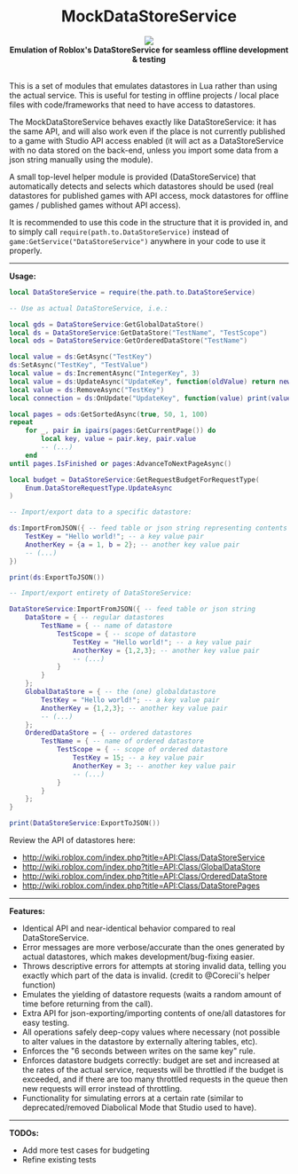 <h1 align="center">MockDataStoreService</h1>
<div align="center">
    <a href="https://travis-ci.com/buildthomas/MockDataStoreService">
        <img src="https://travis-ci.com/buildthomas/MockDataStoreService.svg?branch=master" />
    </a>
    <!--<a href="https://coveralls.io/github/buildthomas/MockDataStoreService?branch=master">
        <img src="https://coveralls.io/repos/github/buildthomas/MockDataStoreService/badge.svg?branch=master" />
    </a>-->
</div>

<div align="center">
    <b>Emulation of Roblox's DataStoreService for seamless offline development & testing</b>
</div>

<div>&nbsp;</div>

This is a set of modules that emulates datastores in Lua rather than using the actual service. This is useful for testing in offline projects / local place files with code/frameworks that need to have access to datastores.

The MockDataStoreService behaves exactly like DataStoreService: it has the same API, and will also work even if the place is not currently published to a game with Studio API access enabled (it will act as a DataStoreService with no data stored on the back-end, unless you import some data from a json string manually using the module).

A small top-level helper module is provided (DataStoreService) that automatically detects and selects which datastores should be used (real datastores for published games with API access, mock datastores for offline games / published games without API access).

It is recommended to use this code in the structure that it is provided in, and to simply call  `require(path.to.DataStoreService)`  instead of  `game:GetService("DataStoreService")` anywhere in your code to use it properly.

-----

**Usage:**

```lua
local DataStoreService = require(the.path.to.DataStoreService)

-- Use as actual DataStoreService, i.e.:

local gds = DataStoreService:GetGlobalDataStore()
local ds = DataStoreService:GetDataStore("TestName", "TestScope")
local ods = DataStoreService:GetOrderedDataStore("TestName")

local value = ds:GetAsync("TestKey")
ds:SetAsync("TestKey", "TestValue")
local value = ds:IncrementAsync("IntegerKey", 3)
local value = ds:UpdateAsync("UpdateKey", function(oldValue) return newValue end)
local value = ds:RemoveAsync("TestKey")
local connection = ds:OnUpdate("UpdateKey", function(value) print(value) end)

local pages = ods:GetSortedAsync(true, 50, 1, 100)
repeat
    for _, pair in ipairs(pages:GetCurrentPage()) do
        local key, value = pair.key, pair.value
        -- (...)
    end
until pages.IsFinished or pages:AdvanceToNextPageAsync()

local budget = DataStoreService:GetRequestBudgetForRequestType(
    Enum.DataStoreRequestType.UpdateAsync
)

-- Import/export data to a specific datastore:

ds:ImportFromJSON({ -- feed table or json string representing contents of datastore
    TestKey = "Hello world!"; -- a key value pair
    AnotherKey = {a = 1, b = 2}; -- another key value pair
    -- (...)
})

print(ds:ExportToJSON())

-- Import/export entirety of DataStoreService:

DataStoreService:ImportFromJSON({ -- feed table or json string
    DataStore = { -- regular datastores
        TestName = { -- name of datastore
            TestScope = { -- scope of datastore
                TestKey = "Hello world!"; -- a key value pair
                AnotherKey = {1,2,3}; -- another key value pair
                -- (...)
            }
        }
    };
    GlobalDataStore = { -- the (one) globaldatastore
        TestKey = "Hello world!"; -- a key value pair
        AnotherKey = {1,2,3}; -- another key value pair
        -- (...)
    };
    OrderedDataStore = { -- ordered datastores
        TestName = { -- name of ordered datastore
            TestScope = { -- scope of ordered datastore
                TestKey = 15; -- a key value pair
                AnotherKey = 3; -- another key value pair
                -- (...)
            }
        }
    };
}

print(DataStoreService:ExportToJSON())

```

Review the API of datastores here:

- <http://wiki.roblox.com/index.php?title=API:Class/DataStoreService>
- <http://wiki.roblox.com/index.php?title=API:Class/GlobalDataStore>
- <http://wiki.roblox.com/index.php?title=API:Class/OrderedDataStore>
- <http://wiki.roblox.com/index.php?title=API:Class/DataStorePages>

-----

**Features:**

- Identical API and near-identical behavior compared to real DataStoreService.
- Error messages are more verbose/accurate than the ones generated by actual datastores, which makes development/bug-fixing easier.
- Throws descriptive errors for attempts at storing invalid data, telling you exactly which part of the data is invalid. (credit to @Corecii's helper function)
- Emulates the yielding of datastore requests (waits a random amount of time before returning from the call).
- Extra API for json-exporting/importing contents of one/all datastores for easy testing.
- All operations safely deep-copy values where necessary (not possible to alter values in the datastore by externally altering tables, etc).
- Enforces the "6 seconds between writes on the same key" rule.
- Enforces datastore budgets correctly: budget are set and increased at the rates of the actual service, requests will be throttled if the budget is exceeded, and if there are too many throttled requests in the queue then new requests will error instead of throttling.
- Functionality for simulating errors at a certain rate (similar to deprecated/removed Diabolical Mode that Studio used to have).

-----

**TODOs:**

- Add more test cases for budgeting
- Refine existing tests
